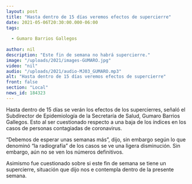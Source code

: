 ```yaml
---
layout: post
title: "Hasta dentro de 15 días veremos efectos de supercierre"
date: 2021-05-06T20:30:00.000-06:00
tags:
  
  - Gumaro Barrios Gallegos
  
author: nil
description: "Este fin de semana no habrá supercierre."
image: "/uploads/2021/images-GUMARO.jpg"
video: "nil"
audio: "/uploads/2021/audio-MJ03_GUMARO.mp3"
alt: "Hasta dentro de 15 días veremos efectos de supercierre"
front: false
section: "Local"
news_id: 184323
---
```


Hasta dentro de 15 días se verán los efectos de los supercierres, señaló el Subdirector de Epidemiología de la Secretaría de Salud, Gumaro Barrios Gallegos. Esto al ser cuestionado respecto a una baja de los índices en los casos de personas contagiadas de coronavirus.

“Debemos de esperar unas semanas más”, dijo, sin embargo según lo que denominó “la radiografía” de los casos se ve una ligera disminución. Sin embargo, aún no se ven los números definitivos.

Asimismo fue cuestionado sobre si este fin de semana se tiene un supercierre, situación que dijo nos e contempla dentro de la presente semana.
